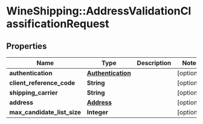 # WineShipping::AddressValidationClassificationRequest

## Properties
Name | Type | Description | Notes
------------ | ------------- | ------------- | -------------
**authentication** | [**Authentication**](Authentication.md) |  | [optional]
**client_reference_code** | **String** |  | [optional]
**shipping_carrier** | **String** |  | [optional]
**address** | [**Address**](Address.md) |  | [optional]
**max_candidate_list_size** | **Integer** |  | [optional]


